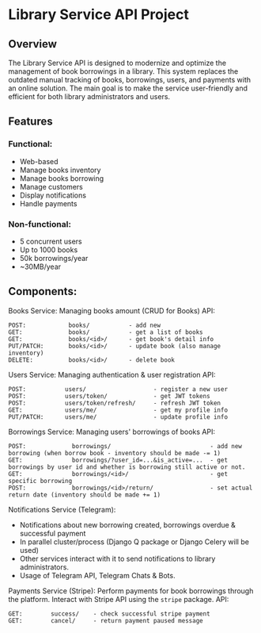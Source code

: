 # Library Service API Project

## Overview

The Library Service API is designed to modernize and optimize the management of book borrowings in a library. This system 
replaces the outdated manual tracking of books, borrowings, users, and payments with an online solution. The main goal is 
to make the service user-friendly and efficient for both library administrators and users.

## Features
### Functional:
- Web-based
- Manage books inventory
- Manage books borrowing
- Manage customers
- Display notifications
- Handle payments

### Non-functional:
- 5 concurrent users
- Up to 1000 books
- 50k borrowings/year
- ~30MB/year

## Components:
Books Service:
Managing books amount (CRUD for Books)
API:
```
POST:            books/           - add new 
GET:             books/           - get a list of books
GET:             books/<id>/      - get book's detail info 
PUT/PATCH:       books/<id>/      - update book (also manage inventory)
DELETE:          books/<id>/      - delete book
```

Users Service:
Managing authentication & user registration
API:
```
POST:           users/                   - register a new user 
POST:           users/token/             - get JWT tokens 
POST:           users/token/refresh/     - refresh JWT token 
GET:            users/me/                - get my profile info 
PUT/PATCH:      users/me/                - update profile info 
```

Borrowings Service:
Managing users' borrowings of books
API:
```
POST:             borrowings/   		                 - add new borrowing (when borrow book - inventory should be made -= 1) 
GET:              borrowings/?user_id=...&is_active=...  - get borrowings by user id and whether is borrowing still active or not.
GET:              borrowings/<id>/  			         - get specific borrowing 
POST: 	          borrowings/<id>/return/ 		         - set actual return date (inventory should be made += 1)
```

Notifications Service (Telegram):
- Notifications about new borrowing created, borrowings overdue & successful payment
- In parallel cluster/process (Django Q package or Django Celery will be used)
- Other services interact with it to send notifications to library administrators.
- Usage of Telegram API, Telegram Chats & Bots.

Payments Service (Stripe):
Perform payments for book borrowings through the platform.
Interact with Stripe API using the `stripe` package.
API:
```
GET:		success/	- check successful stripe payment
GET:		cancel/ 	- return payment paused message 
```
